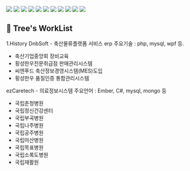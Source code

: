 <img src="https://capsule-render.vercel.app/api?type=waving&color=auto&height=200&section=header&text=riatree&fontSize=90"/>


<img src="https://img.shields.io/badge/oracle-F80000?style=flat&logo=oracle&logoColor=white"/>
<img src="https://img.shields.io/badge/mysql-4479A1?style=flat&logo=mysql&logoColor=white"/>
<img src="https://img.shields.io/badge/emberdotjs-E04E39?style=flat&logo=emberdotjs&logoColor=white"/>
<img src="https://img.shields.io/badge/flutter-02569B?style=flat&logo=flutter&logoColor=white"/>
<img src="https://img.shields.io/badge/javascript-F7DF1E?style=flat&logo=javascript&logoColor=white"/>
<img src="https://img.shields.io/badge/dotnet-512BD4?style=flat&logo=dotnet&logoColor=white"/>
<img src="https://img.shields.io/badge/springboot-6DB33F?style=flat&logo=springboot&logoColor=white"/>
<img src="https://img.shields.io/badge/swagger-85EA2D?style=flat&logo=swagger&logoColor=white"/>
<img src="https://img.shields.io/badge/nodedotjs-5FA04E?style=flat&logo=nodedotjs&logoColor=white"/>
<img src="https://img.shields.io/badge/nodedotjs-5FA04E?style=flat&logo=nodedotjs&logoColor=white"/>


🌳 Tree's WorkList
---
1.History
DnbSoft - 축산물류플랫폼 서비스 erp 
주요기술 : php, mysql, wpf 등. 
- 축산기업중앙회 장비교육
- 횡성한우전문취급점 판매관리시스템 
- 씨엔푸드 축산정보경영시스템(MES)도입
- 횡성한우 품질인증 통합관리시스템


ezCaretech - 의료정보시스템 
주요언어 : Ember, C#, mysql, mongo 등 
- 국립춘청병원
- 국립정신건강센터
- 국립부곡병원
- 국립나주병원
- 국립공주병원
- 국립마산병원
- 국립목표병원
- 국립소록도병원
- 국립재활원
